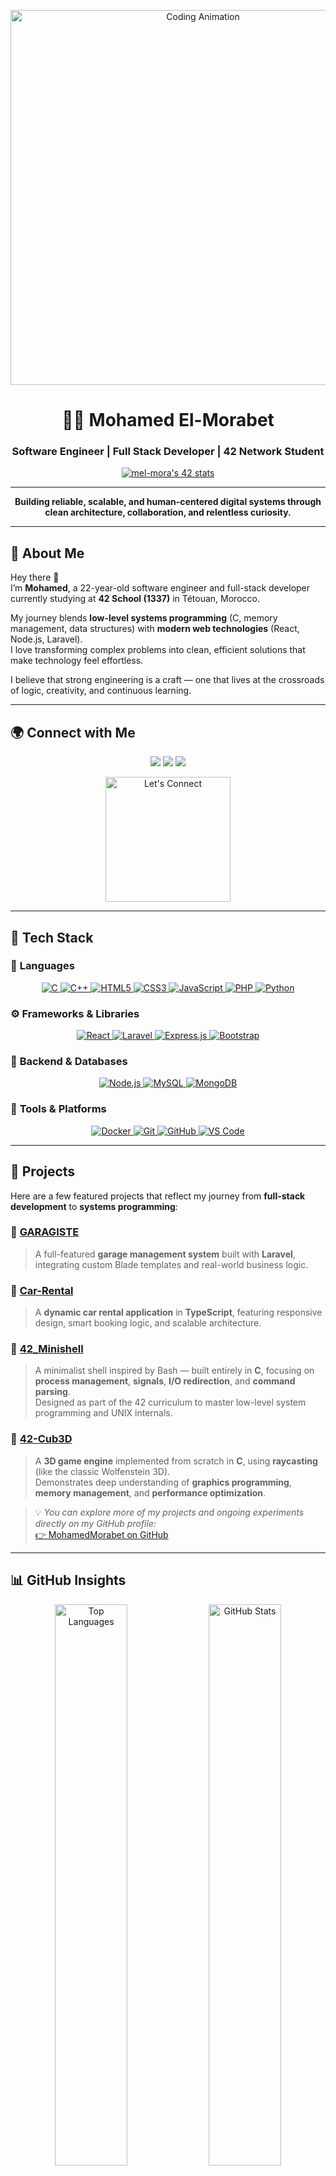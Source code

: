 <p align="center">
  <img src="https://64.media.tumblr.com/c1b19eebff75217530ee9b9c119ebcaa/e5876a3350371088-56/s540x810/ae4d7a4def43e43ab1801de418e87be31c61dcaf.gif" alt="Coding Animation" width="600">
</p>

<h1 align="center">👨‍💻 Mohamed El-Morabet</h1>
<h3 align="center">Software Engineer | Full Stack Developer | 42 Network Student</h3>

<p align="center">
  <a href="https://profile.intra.42.fr/users/mel-mora">
    <img src="https://badge.mediaplus.ma/black/mel-mora" alt="mel-mora's 42 stats" />
  </a>
</p>

---

<p align="center">
  <strong>Building reliable, scalable, and human-centered digital systems through clean architecture, collaboration, and relentless curiosity.</strong>
</p>

---

## 🚀 About Me

Hey there 👋  
I’m **Mohamed**, a 22-year-old software engineer and full-stack developer currently studying at **42 School (1337)** in Tétouan, Morocco.  

My journey blends **low-level systems programming** (C, memory management, data structures) with **modern web technologies** (React, Node.js, Laravel).  
I love transforming complex problems into clean, efficient solutions that make technology feel effortless.

I believe that strong engineering is a craft — one that lives at the crossroads of logic, creativity, and continuous learning.

---

## 🌍 Connect with Me

<p align="center">
  <a href="mailto:medmrbt72@gmail.com"><img src="https://img.shields.io/badge/Email-D14836?style=for-the-badge&logo=gmail&logoColor=white" /></a>
  <a href="https://www.linkedin.com/in/mohamed-elmorabet"><img src="https://img.shields.io/badge/LinkedIn-0077B5?style=for-the-badge&logo=linkedin&logoColor=white" /></a>
  <a href="https://x.com/Mohamed___Mrabt"><img src="https://img.shields.io/badge/Twitter-%231DA1F2?style=for-the-badge&logo=twitter&logoColor=white" /></a>
</p>

<p align="center">
  <img src="https://media.giphy.com/media/WUlplcMpOCEmTGBtBW/giphy.gif" alt="Let's Connect" width="200">
</p>

---

## 🧠 Tech Stack

### 💬 **Languages**
<p align="center">
  <a href="https://en.cppreference.com/w/c" target="_blank">
    <img src="https://img.shields.io/badge/C-%2300599C?style=for-the-badge&logo=c&logoColor=white" alt="C">
  </a>
  <a href="https://isocpp.org/" target="_blank">
    <img src="https://img.shields.io/badge/C++-%2300599C?style=for-the-badge&logo=c%2B%2B&logoColor=white" alt="C++">
  </a>
  <a href="https://developer.mozilla.org/en-US/docs/Web/HTML" target="_blank">
    <img src="https://img.shields.io/badge/HTML5-%23E34F26?style=for-the-badge&logo=html5&logoColor=white" alt="HTML5">
  </a>
  <a href="https://developer.mozilla.org/en-US/docs/Web/CSS" target="_blank">
    <img src="https://img.shields.io/badge/CSS3-%231572B6?style=for-the-badge&logo=css3&logoColor=white" alt="CSS3">
  </a>
  <a href="https://developer.mozilla.org/en-US/docs/Web/JavaScript" target="_blank">
    <img src="https://img.shields.io/badge/JavaScript-%23F7DF1E?style=for-the-badge&logo=javascript&logoColor=black" alt="JavaScript">
  </a>
  <a href="https://www.php.net/" target="_blank">
    <img src="https://img.shields.io/badge/PHP-%23777BB4?style=for-the-badge&logo=php&logoColor=white" alt="PHP">
  </a>
  <a href="https://www.python.org/" target="_blank">
    <img src="https://img.shields.io/badge/Python-%233776AB?style=for-the-badge&logo=python&logoColor=white" alt="Python">
  </a>
</p>

### ⚙️ **Frameworks & Libraries**
<p align="center">
  <a href="https://react.dev/" target="_blank">
    <img src="https://img.shields.io/badge/React-%2361DAFB?style=for-the-badge&logo=react&logoColor=black" alt="React">
  </a>
  <a href="https://laravel.com/" target="_blank">
    <img src="https://img.shields.io/badge/Laravel-%23FF2D20?style=for-the-badge&logo=laravel&logoColor=white" alt="Laravel">
  </a>
  <a href="https://expressjs.com/" target="_blank">
    <img src="https://img.shields.io/badge/Express.js-%23000000?style=for-the-badge&logo=express&logoColor=white" alt="Express.js">
  </a>
  <a href="https://getbootstrap.com/" target="_blank">
    <img src="https://img.shields.io/badge/Bootstrap-%23563D7C?style=for-the-badge&logo=bootstrap&logoColor=white" alt="Bootstrap">
  </a>
</p>

### 🧩 **Backend & Databases**
<p align="center">
  <a href="https://nodejs.org/" target="_blank">
    <img src="https://img.shields.io/badge/Node.js-%23339933?style=for-the-badge&logo=node.js&logoColor=white" alt="Node.js">
  </a>
  <a href="https://www.mysql.com/" target="_blank">
    <img src="https://img.shields.io/badge/MySQL-%234479A1?style=for-the-badge&logo=mysql&logoColor=white" alt="MySQL">
  </a>
  <a href="https://www.mongodb.com/" target="_blank">
    <img src="https://img.shields.io/badge/MongoDB-%2347A248?style=for-the-badge&logo=mongodb&logoColor=white" alt="MongoDB">
  </a>
</p>

### 🧰 **Tools & Platforms**
<p align="center">
  <a href="https://www.docker.com/" target="_blank">
    <img src="https://img.shields.io/badge/Docker-%232496ED?style=for-the-badge&logo=docker&logoColor=white" alt="Docker">
  </a>
  <a href="https://git-scm.com/" target="_blank">
    <img src="https://img.shields.io/badge/Git-%23F05032?style=for-the-badge&logo=git&logoColor=white" alt="Git">
  </a>
  <a href="https://github.com/" target="_blank">
    <img src="https://img.shields.io/badge/GitHub-%2312100E?style=for-the-badge&logo=github&logoColor=white" alt="GitHub">
  </a>
  <a href="https://code.visualstudio.com/" target="_blank">
    <img src="https://img.shields.io/badge/VS%20Code-%23007ACC?style=for-the-badge&logo=visualstudiocode&logoColor=white" alt="VS Code">
  </a>
</p>


---

## 💼 Projects

Here are a few featured projects that reflect my journey from **full-stack development** to **systems programming**:


### 🚗 [GARAGISTE](https://github.com/MohamedMorabet/GARAGISTE)
> A full-featured **garage management system** built with **Laravel**, integrating custom Blade templates and real-world business logic.

### 🚙 [Car-Rental](https://github.com/MohamedMorabet/Car-rental)
> A **dynamic car rental application** in **TypeScript**, featuring responsive design, smart booking logic, and scalable architecture.

### 🧠 [42_Minishell](https://github.com/MohamedMorabet/42_Minishell)
> A minimalist shell inspired by Bash — built entirely in **C**, focusing on **process management**, **signals**, **I/O redirection**, and **command parsing**.  
> Designed as part of the 42 curriculum to master low-level system programming and UNIX internals.

### 🧩 [42-Cub3D](https://github.com/MohamedMorabet/42-Cub3D)
> A **3D game engine** implemented from scratch in **C**, using **raycasting** (like the classic Wolfenstein 3D).  
> Demonstrates deep understanding of **graphics programming**, **memory management**, and **performance optimization**.

> 💡 *You can explore more of my projects and ongoing experiments directly on my GitHub profile:*  
> [👉 MohamedMorabet on GitHub](https://github.com/MohamedMorabet?tab=repositories)

---

## 📊 GitHub Insights

<p align="center">
  <img width="48%" src="https://github-readme-stats.vercel.app/api/top-langs/?username=MohamedMorabet&layout=compact&theme=tokyonight" alt="Top Languages" />
  <img width="48%" src="https://github-readme-stats.vercel.app/api?username=MohamedMorabet&show_icons=true&theme=tokyonight" alt="GitHub Stats" />
</p>

---

## 💡 Engineering Philosophy

> “Programs must be written for people to read, and only incidentally for machines to execute.” — Harold Abelson

### 🧭 **Code as Communication**
Code isn’t just logic — it’s a language shared between engineers. Writing expressive, maintainable code means respecting the next developer who reads it (often, your future self).

### ⚙️ **Systems Thinking**
Every feature lives within an ecosystem. I approach design by understanding dependencies, scalability, and the balance between performance and clarity.

### 🔒 **Security & Reliability First**
From API endpoints to memory allocation, secure design and predictable behavior aren’t afterthoughts — they’re part of the architecture from day one.

### 🧪 **Iterate, Measure, Improve**
Great engineering is never “done.” Each iteration is an opportunity to refine, optimize, and learn.

---

<p align="center">
  <img src="https://media.giphy.com/media/26ufdipQqU2lhNA4g/giphy.gif" width="600" alt="Coding Energy" />
</p>

<p align="center">
  <strong>“Crafting code with passion and precision — one line at a time.”</strong>
</p>
